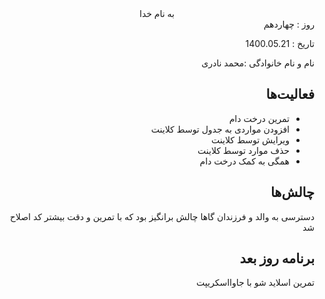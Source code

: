 ﻿<div dir="rtl" align="center">
به نام خدا
</div>
<div dir="rtl" align="right">
روز : چهاردهم

تاریخ : 1400.05.21

نام و نام خانوادگی :محمد نادری

## فعالیت‌ها
- تمرین درخت دام
- افزودن مواردی به جدول توسط کلاینت
- ویرایش توسط کلاینت
- حذف موارد توسط کلاینت
- همگی به کمک درخت دام


## چالش‌ها
دسترسی به والد و فرزندان گاها چالش برانگیز بود که با تمرین و دقت بیشتر کد اصلاح شد

## برنامه روز بعد
تمرین اسلاید شو با جاوااسکریپت
</div>